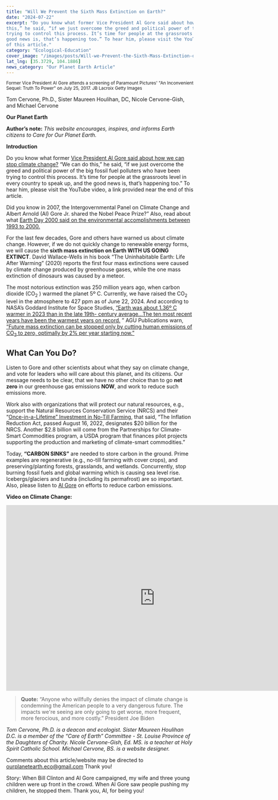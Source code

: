 ```yaml
---
title: "Will We Prevent the Sixth Mass Extinction on Earth?"
date: "2024-07-22"
excerpt: "Do you know what former Vice President Al Gore said about how we can stop climate change? “We can do
this,” he said, “if we just overcome the greed and political power of the big fossil fuel polluters who have been
trying to control this process. It’s time for people at the grassroots level in every country to speak up, and the
good news is, that’s happening too.” To hear him, please visit the YouTube video, a link provided near the end
of this article."
category: "Ecological-Education"
cover_image: "/images/posts/Will-we-Prevent-the-Sixth-Mass-Extinction-on-Earth.webp"
lat_lng: [35.3729, 104.1886]
news_category: "Our Planet Earth Article"
---
```


<sub>Former Vice President Al Gore attends a screening of Paramount Pictures&#39; &quot;An Inconvenient Sequel: Truth To
Power&quot; on July 25, 2017. JB Lacroix Getty Images</sub>

Tom Cervone, Ph.D., Sister Maureen Houlihan, DC, Nicole Cervone-Gish, and Michael Cervone

**Our Planet Earth**

**Author’s note:** _This website encourages, inspires, and informs Earth citizens to Care for Our Planet Earth._

**Introduction**

Do you know what former [Vice President Al Gore said about how we can stop climate change?](https://www.politico.com/news/2023/12/24/al-gore-climate-change-00133166) “We can do
this,” he said, “if we just overcome the greed and political power of the big fossil fuel polluters who have been
trying to control this process. It’s time for people at the grassroots level in every country to speak up, and the
good news is, that’s happening too.” To hear him, please visit the YouTube video, a link provided near the end
of this article.

Did you know in 2007, the Intergovernmental Panel on Climate Change and Albert Arnold (Al) Gore Jr. shared the
Nobel Peace Prize?” Also, read about what [Earth Day 2000 said on the environmental accomplishments
between 1993 to 2000.](https://clintonwhitehouse4.archives.gov/CEQ/earthday/ch13.html)

For the last few decades, Gore and others have warned us about climate change. However, if we do not quickly
change to renewable energy forms, we will cause the **sixth mass extinction on Earth WITH US GOING
EXTINCT**. David Wallace-Wells in his book “The Uninhabitable Earth: Life After Warming” (2020) reports
the first four mass extinctions were caused by climate change produced by greenhouse gases, while the one
mass extinction of dinosaurs was caused by a meteor.

The most notorious extinction was 250 million years ago, when carbon dioxide (CO<sub>2</sub> ) warmed the planet 5º C.
Currently, we have raised the CO<sub>2</sub> level in the atmosphere to 427 ppm as of June 22, 2024. And according to
NASA’s Goddard Institute for Space Studies, [“Earth was about 1.36º C warmer in 2023 than in the late 19th-
century average…The ten most recent years have been the warmest years on record.](https://climate.nasa.gov/vital-signs/global-temperature/?intent=121) ” AGU Publications warn,
[“Future mass extinction can be stopped only by cutting human emissions of CO<sub>2</sub> to zero, optimally by 2% per
year starting now.”](https://agupubs.onlinelibrary.wiley.com/doi/full/10.1029/2022EF003336)

## What Can You Do?

Listen to Gore and other scientists about what they say on climate change, and vote for leaders who will care
about this planet, and its citizens. Our message needs to be clear, that we have no other choice than to go **net
zero** in our greenhouse gas emissions **NOW**, and work to reduce such emissions more.

Work also with organizations that will protect our natural resources, e.g., support the Natural Resources
Conservation Service (NRCS) and their “[Once-in-a-Lifetime” Investment in No-Till Farming](https://www.no-tillfarmer.com/articles/12271-nrcs-making-once-in-a-lifetime-investment-in-no-till), that said, “The
Inflation Reduction Act, passed August 16, 2022, designates $20 billion for the NRCS. Another $2.8 billion
will come from the Partnerships for Climate-Smart Commodities program, a USDA program that finances pilot
projects supporting the production and marketing of climate-smart commodities.”

Today, **“CARBON SINKS”** are needed to store carbon in the ground. Prime examples are regenerative (e.g.,
no-till farming with cover crops), and preserving/planting forests, grasslands, and wetlands. Concurrently, stop
burning fossil fuels and global warming which is causing sea level rise. Icebergs/glaciers and tundra (including
its permafrost) are so important. Also, please listen to [Al Gore](https://www.cnn.com/videos/weather/2023/12/24/al-gore-climate-jake-tapper-sot-sotu-vpx.cnn) on efforts to reduce carbon emissions.

**Video on Climate Change:**

<iframe width="800" height="500" src="https://www.youtube.com/embed/xgZC6da4mco?si=iqhUZbkYpFNBrOqf" title="YouTube video player" frameborder="0" allow="accelerometer; autoplay; clipboard-write; encrypted-media; gyroscope; picture-in-picture; web-share" referrerpolicy="strict-origin-when-cross-origin" allowfullscreen></iframe>

> **Quote:** “Anyone who willfully denies the impact of climate change is condemning the American people to a
> very dangerous future. The impacts we&#39;re seeing are only going to get worse, more frequent, more ferocious,
> and more costly.” President Joe Biden

_Tom Cervone, Ph.D. is a deacon and ecologist. Sister Maureen Houlihan D.C. is a member of the “Care of
Earth” Committee - St. Louise Province of the Daughters of Charity. Nicole Cervone-Gish, Ed. MS. is a teacher
at Holy Spirit Catholic School. Michael Cervone, BS. is a website designer._

Comments about this article/website may be directed to ourplanetearth.eco@gmail.com Thank you!

Story: When Bill Clinton and Al Gore campaigned, my wife and three young children were up front in the
crowd. When Al Gore saw people pushing my children, he stopped them. Thank you, Al, for being you!
